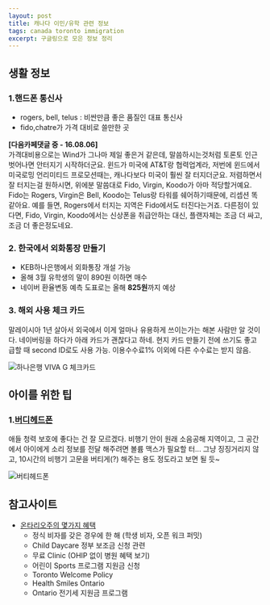 ```yaml
--- 
layout: post  
title: 캐나다 이민/유학 관련 정보    
tags: canada toronto immigration  
excerpt: 구글링으로 모은 정보 정리            
---  
```

  
## 생활 정보  
  
### 1.핸드폰 통신사  

- rogers, bell, telus : 비싼만큼 좋은 품질인 대표 통신사  
- fido,chatre가 가격 대비로 쓸만한 곳  

**[다음카페댓글 중 - 16.08.06]**  
가격대비용으로는 Wind가 그나마 제일 좋은거 같은데, 말씀하시는것처럼 토론토 인근 벗어나면 안터지기 시작하더군요. 윈드가 미국에 AT&T랑 협력업계라, 저번에 윈드에서 미국로밍 언리미티드 프로모션때는, 캐나다보다 미국이 훨씬 잘 터지더군요. 저렴하면서 잘 터지는걸 원하시면, 위에분 말씀대로 Fido, Virgin, Koodo가 아마 적당할거예요. Fido는 Rogers, Virgin은 Bell, Koodo는 Telus랑 타워를 쉐어하기때문에, 리셉션 똑같아요. 예를 들면, Rogers에서 터지는 지역은 Fido에서도 터진다는거죠. 다른점이 있다면, Fido, Virgin, Koodo에서는 신상폰을 취급안하는 대신, 플랜자체는 조금 더 싸고, 조금 더 좋은정도네요.
  
### 2. 한국에서 외화통장 만들기  
  
- KEB하나은행에서 외화통장 개설 가능   
- 올해 3월 유학생의 말이 890원 이하면 매수 
- 네이버 환율변동 예측 도표로는 올해 **825원**까지 예상 

### 3. 해외 사용 체크 카드  

말레이시아 1년 살아서 외국에서 이게 얼마나 유용하게 쓰이는가는 해본 사람만 알 것이다. 네이버링을 하다가 아래 카드가 괜찮다고 하네. 현지 카드 만들기 전에 쓰기도 좋고 급할 때 second ID로도 사용 가능. 이용수수료1% 이외에 다른 수수료는 받지 않음.  

![하나은행 VIVA G 체크카드](http://cfile1.uf.tistory.com/image/2240254D567B44B031FFE5)

## 아이를 위한 팁  
  
### 1.[버디헤드폰](http://blog.naver.com/juddi8/220497013459)  
  
애들 청력 보호에 좋다는 건 잘 모르겠다. 비행기 안이 원래 소음공해 지역이고, 그 공간에서 아이에게 소리 정보를 전달 해주려면 볼륨 맥스가 필요할 터... 그냥 징징거리지 않고, 10시간의 비행기 고문을 버티게(?) 해주는 용도 정도라고 보면 될 듯~  

![버티헤드폰](https://encrypted-tbn2.gstatic.com/images?q=tbn:ANd9GcT35Cr-C7M3__iC2AqvWzQf0hEc3Lg4nBKTGeAW9SKeSz_HbC4G)  

## 참고사이트  

- [온타리오주의 몇가지 혜택](http://cafe.naver.com/iliveincan/20796)  
	- 정식 비자를 갖은 경우에 한 해 (학생 비자, 오픈 워크 퍼밋)
	- Child Daycare 정부 보조금 신청 관련  
	- 무료 Clinic (OHIP 없이 병원 혜택 보기)
	- 어린이 Sports 프로그램 지원금 신청  
	- Toronto Welcome Policy  
	- Health Smiles Ontario 
	- Ontario 전기세 지원금 프로그램  
  
